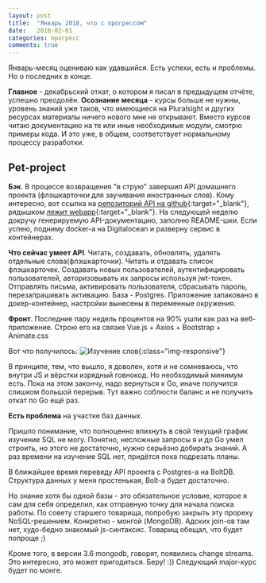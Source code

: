 ```yaml
---
layout: post
title:  "Январь 2018, что с прогрессом"
date:   2018-02-01
categories: прогресс
comments: true
---
```

Январь-месяц оцениваю как удавшийся. Есть успехи, есть и проблемы. Но о последних в конце.

**Главное** - декабрьский откат, о котором я писал в предыдущем отчёте, успешно преодолён.
**Осознание месяца** - курсы больше не нужны, уровень знаний уже таков, что имеющиеся на Pluralsight и других ресурсах материалы ничего нового мне не открывают. Вместо курсов читаю документацию на те или иные необходимые модули, смотрю примеры кода. И это уже, в общем, соответствует нормальному процессу разработки.

## Pet-project
**Бэк**.
В процессе возвращения "в струю" завершил API домашнего проекта (флэшкарточки для заучивания иностранных слов). Кому интересно, вот ссылка на [репозиторий API на github](https://github.com/zaffka/newwords){:target="_blank"}, рядышком [лежит webapp](https://github.com/zaffka/newwords-web){:target="_blank"}. На следующей неделю докручу генерируемую API-документацию, заполню README-шки.
Если успею, подниму docker-а на Digitalocean и разверну сервис в контейнерах.

**Что сейчас умеет API**.
Читать, создавать, обновлять, удалять отдельные слова(флэшкарточки). Читать и отдавать список флэшкарточек. Создавать новых пользователей, аутентифицировать пользователей, авторизовывать их запросы используя jwt-токен. Отправлять письма, активировать пользователя, сбрасывать пароль, перезапрашивать активацию. База - Postgres. Приложение запаковано в докер-контейнер, настройки вынесены в переменные окружения.

**Фронт**.
Последние пару недель процентов на 90% ушли как раз на веб-приложение. Строю его на связке Vue.js + Axios + Bootstrap + Animate.css

Вот что получилось:
![Изучение слов](/assets/img/Peek2018-02-01.gif){:class="img-responsive"}

В принципе, тем, что вышло, я доволен, хотя и не сомневаюсь, что внутри JS и вёрстки изрядный говнокод. Но необходимый минимум есть. Пока на этом закончу, надо вернуться к Go, иначе получится слишком большой перерыв. Тут важно соблюсти баланс и не получить откат по Go ещё раз.

**Есть проблема** на участке баз данных.

Пришло понимание, что полноценно впихнуть в свой текущий график изучение SQL не могу. Понятно, несложные запросы я и до Go умел строить, но этого не достаточно, нужно серьёзно добирать знаний. А раз времени на изучение SQL нет, придётся пока подрезать планы.

В ближайшее время переведу API проекта с Postgres-а на BoltDB. Структура данных у меня простенькая, Bolt-а будет достаточно.

Но знание хотя бы одной базы - это обязательное условие, которое я сам для себя определил, как отправную точку для начала поиска работы.
По совету старшего товарища, попробую закрыть эту прореху NoSQL-решением. Конкретно - монгой (MongoDB). Адских join-ов там нет, худо-бедно знакомый js-синтаксис. Товарищ обещал, что будет попроще ;)

Кроме того, в версии 3.6 mongodb, говорят, появились change streams. Это интересно, это может пригодиться. Беру! :))
Следующий major-курс будет по монге. 
